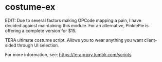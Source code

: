 # costume-ex
EDIT: Due to several factors making OPCode mapping a pain, I have decided against maintaining this module. For an alternative, PinkiePie is offering a complete version for $15.


TERA ultimate costume script.
Allows you to wear anything you want client-sided through UI selection.

For more information, see: https://teraproxy.tumblr.com/scripts
